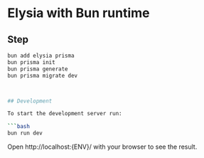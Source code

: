 # Elysia with Bun runtime

## Step

````bash
bun add elysia prisma
bun prisma init
bun prisma generate
bun prisma migrate dev



## Development

To start the development server run:

```bash
bun run dev
````

Open http://localhost:{ENV}/ with your browser to see the result.
